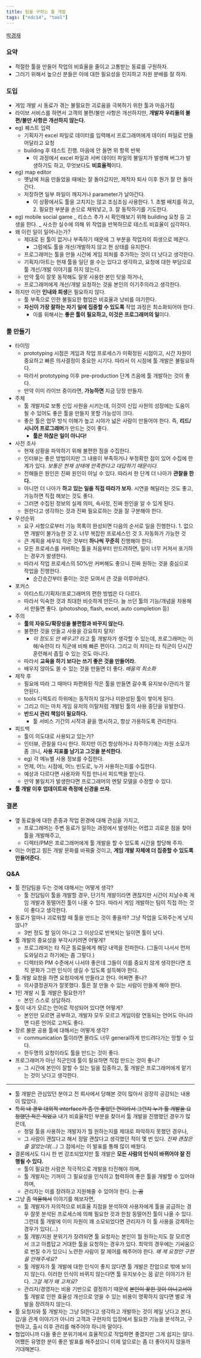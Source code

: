 ```yaml
---
title: 팀을 구하는 툴 개발
tags: ["ndc14", "tool"]
---
```


[박경재](https://kyungjaepark.com/)

### 요약

- 적절한 툴을 만들어 작업의 비효율을 줄이고 고통받는 동료를 구원하자.
- 그러기 위해서 높으신 분들은 이에 대한 필요성을 인지하고 자원 분배를 잘 하자.

### 도입

- 게임 개발 시 동료가 겪는 불필요한 괴로움을 극복하기 위한 툴과 마음가짐
- 라이브 서비스를 하면서 고객의 불편/불만 사항은 개선하지만, **개발자 우리들의 불편/불만 사항은 개선하지 않는다.**
- eg) 퀘스트 입력
  - 기획자가 excel 파일로 데이터를 입력해서 프로그래머에게 데이터 파일로 만들어달라고 요청
  - building 후 테스트 진행. 마음에 안 들면 위 항목 반복
    - 이 과정에서 excel 파일과 서버 데이터 파일의 불일치가 발생해 버그가 발생하기도 하고, 무엇보다도 **비효율적**이다.
- eg) map editor
  - 옛날에 처음 만들었을 때에는 잘 돌아갔지만, 제작자 퇴사 이후 뭔가 잘 안 돌아간다.
  - 저장하면 일부 파일이 깨지거나 parameter가 날아간다.
    - 이 상황에서도 툴을 고치지는 않고 조심조심 사용한다. 1. 초벌 배치를 하고, 2. 필요한 부분을 손으로 채워넣고, 3. 잘 동작하기를 기도한다.
- eg) mobile social game
  _ 리소스 추가 시 확인해보기 위해 building 요청 등 고생을 한다.
  _ 사소한 실수에 의해 위 작업을 반복하므로 테스트 비효율이 심각하다.
- 왜 이런 일이 일어나는가?
  - 제대로 된 툴이 없거나 부족하기 때문에 그 부분을 작업자의 희생으로 메꾼다.
    - 그럼에도 툴을 개선/개발하지 않고 현 상태를 유지한다.
  - 프로그래머는 툴을 만들 시간에 게임 피처를 추가하는 것이 더 낫다고 생각한다.
  - 기획자/아트는 현재 툴을 일단 쓸 수는 있다고 생각하고, 요청에 대한 부담으로 툴 개선/개발 이야기를 하지 않는다.
  - 만약 툴이 잘못 동작해도 잘못 사용한 본인 탓을 하거나,
  - 프로그래머에게 개선/개발 요청하는 것을 본인의 이기주의라고 생각한다.
- 하지만 이런 **인내와 희생**은 필요하지 않다.
  - 툴 부족으로 인한 불필요한 협업은 비효율과 낭비를 야기한다.
  - **자신이 가장 잘하는 자기 일에 집중할 수 있도록** 작업 과정은 최소화되어야 한다.
    - 이를 위해서는 **좋은 툴이 필요하고, 이것은 프로그래머의 일**이다.

### 툴 만들기

- 타이밍
  - prototyping 시점은 게임과 작업 프로세스가 미확정된 시점이고, 시간 자원이 중요하고 빠른 의사결정이 중요한 시기다. 따라서 이 시점에 툴 개발은 불필요하다.
  - 따라서 prototyping 이후 pre-production 단계 즈음에 툴 개발하는 것이 좋다.
  - 만약 이미 라이브 중이라면, **가능하면** 지금 당장 만들자.
- 주체
  - 툴 개발자로 보통 신입 사원을 시키는데, 이것이 신입 사원의 성장에는 도움이 될 수 있어도 좋은 툴을 만들지 못할 가능성이 크다.
  - 좋은 툴은 업무 방식 이해가 높고 시야가 넓은 사람이 만들어야 한다. 즉, **리드/시니어 프로그래머**가 만드는 것이 좋다.
    - **툴은 하찮은 일이 아니다!**
- 사전 조사
  - 현재 상황을 파악하기 위해 불편한 점을 수집한다.
  - 인터뷰는 좋은 방법이지만 그 내용이 부족하거나 부정확한 점이 있어 수집에 한계가 있다. _보통은 현재 상태에 만족한다고 대답하기 때문이다._
  - 전해들은 원인은 진짜 원인이 아닐 수 있다. 따라서 한 단계 더 나아가 **관찰을 한다.**
  - 아니먼 더 나아가 **하고 있는 일을 직접 따라가 보자.** 시연을 해달라는 것도 좋고, 가능하면 직접 해보는 것도 좋다.
  - 그러면 수집된 정보의 실제 의미, 속사정, 진짜 원인을 알 수 있게 된다.
  - 원한다고 생각하는 것과 진짜 필요로하는 것을 잘 구분해야 한다.
- 우선순위
  - 요구 사항으로부터 기능 목록이 완성되면 다음의 순서로 일을 진행한다. 1. 없으면 개발이 불가능한 것 2. 너무 복잡한 프로세스인 것 3. 자동화가 가능한 것
  - 큰 계획을 세우되 작은 것부터 **하나씩 꾸준히** 진행해야 한다.
  - 모든 프로세스를 커버하는 툴을 처음부터 만드려하면, 일이 너무 커져서 포기하는 경우가 발생한다.
  - 따라서 작업 프로세스의 50%만 커버해도 좋으니 진짜 원하는 것을 중심으로 작업을 진행한다.
    - 순간순간부터 줄이는 것은 모여서 큰 것을 이루어낸다.
- 포커스
  - 아티스트/기획자/프로그래머의 편한 방법은 다 다르다.
  - 따라서 익숙한 것과 최대한 비슷하게 만든다. 늘 쓰던 툴의 기능/개념을 차용해서 만들면 좋다. (photoshop, flash, excel, auto completion 등)
- 주의
  - **툴의 자유도/확장성을 불편함과 바꾸지 않는다.**
  - 불편한 것을 만들고 사용을 강요하지 말자!
    - _이 정도도 안 배우고?_ 라고 툴 개발자가 생각할 수 있는데, 프로그래머는 이해/숙련이 타 직군에 비해 빠른 편이다. 그리고 이 차이는 타 직군이 단시간 훈련해서 좁힐 수 있는 것도 아니다.
  - 따라서 **교육을 하기 보다는 쓰기 좋은 것을 만들어라.**
  - 배우지 않아도 쓸 수 있는 것을 만들면 더 좋다. _배움의 최소화_
- 제작 후
  - 필요에 따라 그 때마다 파편화된 작은 툴을 만들면 갈수록 유지보수/관리가 잘 안된다.
  - tools 디렉토리 하위에는 동작하지 않거나 미완성된 툴이 쌓이게 된다.
  - 그리고 이는 마치 게임 유저의 이탈처럼 개발된 툴의 사용 중단을 유발한다.
  - **반드시 관리 책임이 필요하다.**
    - 툴 서비스 기간의 시작과 끝을 명시하고, 항상 가용하도록 관리한다.
- 피드백
  - 툴이 의도대로 사용되고 있는가?
  - 인터뷰, 관찰을 다시 한다. 하지만 이건 항상하거나 자주하기에는 자원 소모가 좀 크니, **사용 지표를 남기고 그것을 분석한다.**
  - eg) 각 메뉴별 사용 정보를 수집한다.
  - 언제, 어느 시점에, 어느 빈도로, 누가 사용하는지를 수집한다.
  - 예상과 다르다면 사용자와 직접 만나서 피드백을 받는다.
  - 만약 불일치가 발생한다면 프로그래머의 멘탈 모델을 수정할 수 있다.
- **툴 개발 이후 업데이트와 측정에 신경을 쓰자.**

### 결론

- 옆 동료들에 대한 존중과 작업 환경에 대해 관심을 가지고,
  - 프로그래머는 주변 동료가 일하는 과정에서 발생하는 어렵고 괴로운 점을 찾아 툴을 개발해주고,
  - 디렉터/PM은 프로그래머에게 툴 개발을 할 수 있도록 시간을 할당해 주자.
- 이는 어렵고 힘든 개발 문화를 바꿔줄 것이고, **게임 개발 자체에 더 집중할 수 있도록 만들어준다.**

### Q&amp;A

- 툴 전담팀을 두는 것에 대해서는 어떻게 생각?
  - 툴 전담팀이 툴을 개발할 경우, 단기적 개발이라면 괜찮지만 시간이 지날수록 게임 개발과 동떨어진 툴이 나올 수 있다. 따라서 게임 개발하는 팀이 직접 하는 것이 좋다고 생각한다.
- 동료가 얼마나 괴로워할 때 툴을 만드는 것이 좋을까? 그냥 작업을 도와주는게 낫지 않나?
  - 3번 정도 할 일이 아니고 그 이상으로 반복되는 일이면 툴이 낫다.
- 툴 개발의 중요성을 부각시키려면 어떻게?
  - 프로그래머는 타 직군 동료들에게 해당 내역을 전파한다. (그들이 나서서 먼저 도와달라고 하기에는 좀 그렇다.)
  - 디렉터와 PM 수준에서 나서야 좋은데 그들이 이를 중요치 않게 생각한다면 조직 문화가 그런 인식이 생길 수 있도록 설득해야 한다.
- 툴 개발 요청을 하면 요청자에게 만들라고 한다. 어쩌면 좋나?
  - 의사결정권자가 잘못했다. 툴은 잘 만들 수 있는 사람이 만들게 해야 한다.
- 1인 개발 시 툴 개발은 필요한가?
  - 본인 스스로 상담하라.
- 툴이 내가 모르는 언어로 작성되어 있다면 어떻게?
  - 본인만 모르면 공부하고, 개발자 모두 모르고 게임이랑 연동되는 언어도 아니라면 다른 언어로 고쳐도 좋다.
- 장르 불문 공용 툴에 대해서는 어떻게 생각?
  - communication 툴이라면 몰라도 너무 general하게 만드려다가는 망할 수 있다.
  - 한두명의 요청이라도 툴을 만드는 것이 좋다.
- 프로그래머가 아닌 직군인데 툴이 필요하면 직접 만드는 것이 좋나?
  - 그 시간에 본인이 잘할 수 있는 일을 집중하고, 툴 개발은 프로그래머에게 맡기는 것이 낫다고 생각한다.

---

- 툴 개발은 관심있던 분야고 전 회사에서 당해본 것이 많아서 굉장히 공감되는 내용이 많았다.
- ~~특히 내 경우 대외적 interface가 좀 안 좋았던 편이라서 그런지 누가 툴 개발을 요청했던 적은 적었고~~ 내가 비효율적인 부분을 찾아서 툴 개발을 진행했던 경우가 많은데,
  - 정말 툴을 사용하는 개발자가 뭘 원하는지를 제대로 파악하지 못했던 경우나,
  - 그 사람이 괜찮다고 해서 정말 괜찮다고 생각했던 적이 몇 번 있다. _진짜 괜찮은 줄 알았는데(...)_ 그 점에서는 이 발표를 통해 많이 배웠다.
- 결론에서도 다시 한 번 강조되었지만 툴 개발은 **모든 사람의 인식이 바뀌어야 잘 진행될 수 있다.**
  - 툴이 필요한 사람은 적극적으로 개발을 타진해야 하며,
  - 툴 개발자는 기꺼이 그 필요성을 인식하고 협력하여 좋은 툴을 개발할 수 있어야 하며,
  - 관리자는 이를 장려하고 지원해줄 수 있어야 한다. ~~는 꿈~~
- 그냥 좀 ~~억울해서~~ 이야기를 해보자면,
  - 툴 개발자가 자의적으로 비효율 지점을 분석하여 사용자에게 툴을 공급하는 경우 잘못 분석된 프로세스에 의해 필요한 것과 한참 동떨어진 툴이 나올 수 있다. 그런데 툴 개발에 이미 자원이 꽤 소모되었다면 관리자가 이 툴 사용을 강제하는 경우가 있다(...)
  - 툴 개발/지원 분위기가 장려되면 툴 요청자는 본인이 뭘 원하는지도 잘 모르면서 크고 아름답고 거대한 툴을 요청하는 경우가 있다. 최악의 경우에는 기싸움으로 번질 수가 있으니 노련한 사람이 잘 제어를 해주어야 한다. _왜 제 요청만 구현을 안해주세요?_
  - 툴 개발자가 툴 개발에 대한 인식이 좋지 않다면 툴 개발은 잔업으로 밖에 보이지 않는다. 이러한 인식이 바뀌지 않는다면 툴 유지보수는 꿈 같은 이야기가 된다. _그걸 제가 왜 고쳐요?_
  - 관리자/경영자는 비용 기반으로 결정하기 때문에 ~~본인이 꽂힌 것이 아니고서야~~ 툴 개발로 인한 효율성 개선으로 얻을 수 있는 비용이 명확하지 않다면 별로 개발을 장려하지 않는다.
- 툴 요청자와 툴 개발자는 그냥 SI한다고 생각하고 개발하는 것이 제일 낫다고 본다. 갑/을 관계 이야기가 아니라 고객과 구현자의 입장에서 필요한 기능을 분석하고, 구현하고, 출시 이후 관리를 해주어야 하니까 말이다.
- 협업이니까 다들 좋은 분위기에서 효율적으로 작업하면 좋겠지만 그게 쉽지는 않다. 어쨌든 유명한 분이 좋은 발표를 해주셨으니 이제 앞으로는 좀 더 좋아지지 않을까 기대해본다.
